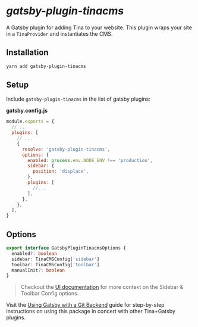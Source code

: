 # _gatsby-plugin-tinacms_

A Gatsby plugin for adding Tina to your website. This plugin wraps your site in a `TinaProvider` and instantiates the CMS.

## Installation

```bash
yarn add gatsby-plugin-tinacms
```

## Setup

Include `gatsby-plugin-tinacms` in the list of gatsby plugins:

**gatsby.config.js**

```javascript
module.exports = {
  // ...
  plugins: [
    // ...
    {
      resolve: 'gatsby-plugin-tinacms',
      options: {
        enabled: process.env.NODE_ENV !== 'production',
        sidebar: {
          position: 'displace',
        },
        plugins: [
          //...
        ],
      },
    },
  ],
}
```

## Options

```ts
export interface GatsbyPluginTinacmsOptions {
  enabled?: boolean
  sidebar: TinaCMSConfig['sidebar']
  toolbar: TinaCMSConfig['toolbar']
  manualInit?: boolean
}
```

> Checkout the [UI documentation](https://tinacms.org/docs/ui) for more context on the Sidebar & Toolbar Config options.

Visit the [Using Gatsby with a Git Backend](/guides/gatsby/git/installation) guide for step-by-step instructions on using this package in concert with other Tina+Gatsby plugins. 
